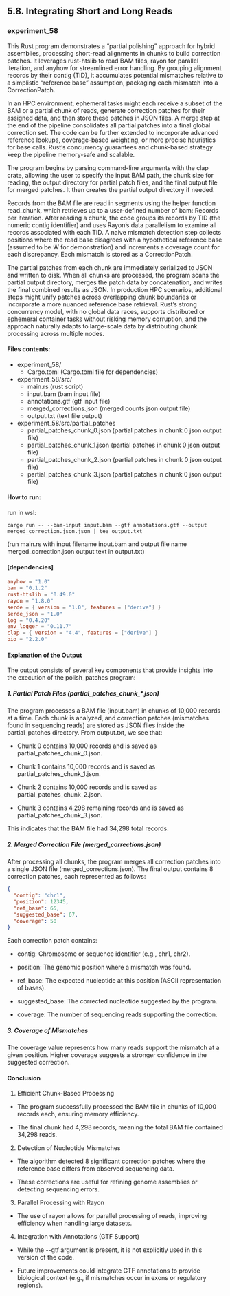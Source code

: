 ## 5.8. Integrating Short and Long Reads

### experiment_58

This Rust program demonstrates a “partial polishing” approach for hybrid assemblies, processing short-read alignments in chunks to build correction patches. It leverages rust-htslib to read BAM files, rayon for parallel iteration, and anyhow for streamlined error handling. By grouping alignment records by their contig (TID), it accumulates potential mismatches relative to a simplistic “reference base” assumption, packaging each mismatch into a CorrectionPatch.

In an HPC environment, ephemeral tasks might each receive a subset of the BAM or a partial chunk of reads, generate correction patches for their assigned data, and then store these patches in JSON files. A merge step at the end of the pipeline consolidates all partial patches into a final global correction set. The code can be further extended to incorporate advanced reference lookups, coverage-based weighting, or more precise heuristics for base calls. Rust’s concurrency guarantees and chunk-based strategy keep the pipeline memory-safe and scalable.

The program begins by parsing command-line arguments with the clap crate, allowing the user to specify the input BAM path, the chunk size for reading, the output directory for partial patch files, and the final output file for merged patches. It then creates the partial output directory if needed.

Records from the BAM file are read in segments using the helper function read_chunk, which retrieves up to a user-defined number of bam::Records per iteration. After reading a chunk, the code groups its records by TID (the numeric contig identifier) and uses Rayon’s data parallelism to examine all records associated with each TID. A naive mismatch detection step collects positions where the read base disagrees with a hypothetical reference base (assumed to be ‘A’ for demonstration) and increments a coverage count for each discrepancy. Each mismatch is stored as a CorrectionPatch.

The partial patches from each chunk are immediately serialized to JSON and written to disk. When all chunks are processed, the program scans the partial output directory, merges the patch data by concatenation, and writes the final combined results as JSON. In production HPC scenarios, additional steps might unify patches across overlapping chunk boundaries or incorporate a more nuanced reference base retrieval. Rust’s strong concurrency model, with no global data races, supports distributed or ephemeral container tasks without risking memory corruption, and the approach naturally adapts to large-scale data by distributing chunk processing across multiple nodes.


#### Files contents:
* experiment_58/
  * Cargo.toml (Cargo.toml file for dependencies)
* experiment_58/src/
  * main.rs (rust script)
  * input.bam (bam input file)
  * annotations.gtf (gtf input file)
  * merged_corrections.json (merged counts json output file)
  * output.txt (text file output)
* experiment_58/src/partial_patches
  * partial_patches_chunk_0.json (partial patches in chunk 0 json output file)
  * partial_patches_chunk_1.json (partial patches in chunk 0 json output file)
  * partial_patches_chunk_2.json (partial patches in chunk 0 json output file)
  * partial_patches_chunk_3.json (partial patches in chunk 0 json output file)

#### How to run:

run in wsl:

```wsl
cargo run -- --bam-input input.bam --gtf annotations.gtf --output merged_correction.json.json | tee output.txt
```

(run main.rs with input filename input.bam and output file name merged_correction.json output text in output.txt) 
  
#### [dependencies]

```toml
anyhow = "1.0"
bam = "0.1.2"              
rust-htslib = "0.49.0"      
rayon = "1.8.0"             
serde = { version = "1.0", features = ["derive"] } 
serde_json = "1.0"           
log = "0.4.20"               
env_logger = "0.11.7"       
clap = { version = "4.4", features = ["derive"] }  
bio = "2.2.0"   
```

#### Explanation of the Output

The output consists of several key components that provide insights into the execution of the polish_patches program:

##### 1. Partial Patch Files (partial_patches_chunk_*.json)
The program processes a BAM file (input.bam) in chunks of 10,000 records at a time. Each chunk is analyzed, and correction patches (mismatches found in sequencing reads) are stored as JSON files inside the partial_patches directory.
From output.txt, we see that:

* Chunk 0 contains 10,000 records and is saved as partial_patches_chunk_0.json.

* Chunk 1 contains 10,000 records and is saved as partial_patches_chunk_1.json.

* Chunk 2 contains 10,000 records and is saved as partial_patches_chunk_2.json.

* Chunk 3 contains 4,298 remaining records and is saved as partial_patches_chunk_3.json.

This indicates that the BAM file had 34,298 total records.

##### 2. Merged Correction File (merged_corrections.json)

After processing all chunks, the program merges all correction patches into a single JSON file (merged_corrections.json). The final output contains 8 correction patches, each represented as follows:

```json
{
  "contig": "chr1",
  "position": 12345,
  "ref_base": 65,
  "suggested_base": 67,
  "coverage": 50
}
```

Each correction patch contains:

* contig: Chromosome or sequence identifier (e.g., chr1, chr2).

* position: The genomic position where a mismatch was found.

* ref_base: The expected nucleotide at this position (ASCII representation of bases).

* suggested_base: The corrected nucleotide suggested by the program.

* coverage: The number of sequencing reads supporting the correction.

##### 3. Coverage of Mismatches

The coverage value represents how many reads support the mismatch at a given position. Higher coverage suggests a stronger confidence in the suggested correction.

#### Conclusion

1. Efficient Chunk-Based Processing

  * The program successfully processed the BAM file in chunks of 10,000 records each, ensuring memory efficiency.

  * The final chunk had 4,298 records, meaning the total BAM file contained 34,298 reads.

2. Detection of Nucleotide Mismatches

  * The algorithm detected 8 significant correction patches where the reference base differs from observed sequencing data.

  * These corrections are useful for refining genome assemblies or detecting sequencing errors.

3. Parallel Processing with Rayon

  * The use of rayon allows for parallel processing of reads, improving efficiency when handling large datasets.

4. Integration with Annotations (GTF Support)

* While the --gtf argument is present, it is not explicitly used in this version of the code.

* Future improvements could integrate GTF annotations to provide biological context (e.g., if mismatches occur in exons or regulatory regions).
